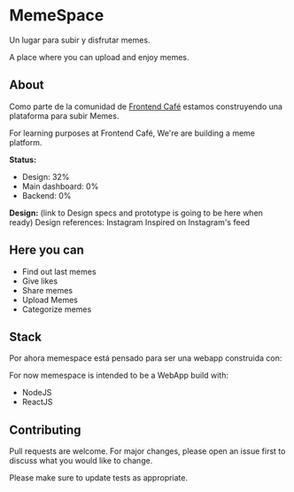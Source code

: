 # MemeSpace
Un lugar para subir y disfrutar memes.

A place where you can upload and enjoy memes.

## About
Como parte de la comunidad de [Frontend Café](https://frontend.cafe/) estamos construyendo una plataforma para subir Memes.

For learning purposes at Frontend Café, We're are building a meme platform.

**Status:**
- Design: 32%
- Main dashboard: 0%
- Backend: 0%


**Design:**
(link to Design specs and prototype is going to be here when ready)
Design references: Instagram
Inspired on Instagram's feed

## Here you can
- Find out last memes
- Give likes
- Share memes
- Upload Memes
- Categorize memes

## Stack
Por ahora memespace está pensado para ser una webapp construida con:

For now memespace is intended to be a WebApp build with:
- NodeJS
- ReactJS


## Contributing
Pull requests are welcome. For major changes, please open an issue first to discuss what you would like to change.

Please make sure to update tests as appropriate.
